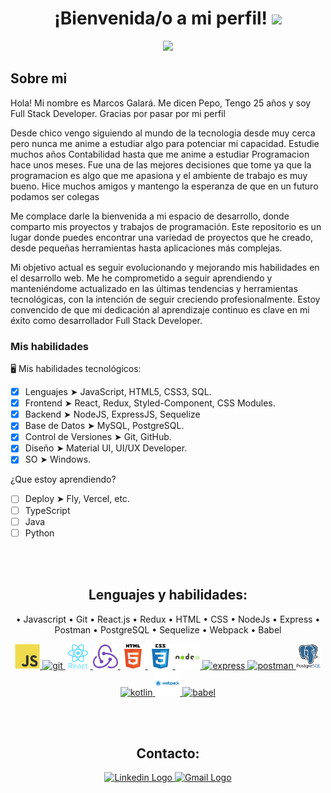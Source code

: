 <h1 align="center">
  ¡Bienvenida/o a mi perfil!
  <img src="https://media.giphy.com/media/hvRJCLFzcasrR4ia7z/giphy.gif" width="28">
</h1>

<p align="center">
  <a href="https://github.com/DenverCoder1/readme-typing-svg">
    <img src="https://readme-typing-svg.herokuapp.com?center=true&vCenter=true&lines=Marcos+Galará;Full-Stack-Web-Developer;&font=Fira%20Code&center=true&width=440&height=45&size=22"">
  </a>
</p>

<h2> Sobre mi </h2>
Hola! Mi nombre es Marcos Galará. Me dicen Pepo, Tengo 25 años y soy Full Stack Developer. 
Gracias por pasar por mi perfil

Desde chico vengo siguiendo al mundo de la tecnologia desde muy cerca pero nunca me anime a estudiar algo para potenciar mi capacidad. Estudie muchos años Contabilidad hasta que me anime a estudiar Programacion hace unos meses. Fue una de las mejores decisiones que tome ya que la programacion es algo que me apasiona y el ambiente de trabajo es muy bueno. Hice muchos amigos y mantengo la esperanza de que en un futuro podamos ser colegas

Me complace darle la bienvenida a mi espacio de desarrollo, donde comparto mis proyectos y trabajos de programación. Este repositorio es un lugar donde puedes encontrar una variedad de proyectos que he creado, desde pequeñas herramientas hasta aplicaciones más complejas.

Mi objetivo actual es seguir evolucionando y mejorando mis habilidades en el desarrollo web. Me he comprometido a seguir aprendiendo y manteniéndome actualizado en las últimas tendencias y herramientas tecnológicas, con la intención de seguir creciendo profesionalmente.
Estoy convencido de que mi dedicación al aprendizaje continuo es clave en mi éxito como desarrollador Full Stack Developer.

<h3>Mis habilidades</h3>

🖥 Mis habilidades tecnológicos:
- [x] Lenguajes ➤ JavaScript, HTML5, CSS3, SQL.
- [x] Frontend ➤ React, Redux, Styled-Component, CSS Modules.
- [x] Backend ➤ NodeJS, ExpressJS, Sequelize
- [x] Base de Datos ➤ MySQL, PostgreSQL.
- [x] Control de Versiones ➤ Git, GitHub.
- [x] Diseño ➤ Material UI, UI/UX Developer.
- [x] SO ➤ Windows.

¿Que estoy aprendiendo?

- [ ] Deploy ➤ Fly, Vercel, etc.
- [ ] TypeScript
- [ ] Java
- [ ] Python

<br></br>

</p><h2 align="center">Lenguajes y habilidades:</h2><p align="left"> 
 
<div align="center">
• Javascript
• Git
• React.js
• Redux
• HTML
• CSS
• NodeJs 
• Express
• Postman
• PostgreSQL
• Sequelize
• Webpack
• Babel


<div align="center" >

<!-- <a href="https://sass-lang.com" target="_blank"> <img src="https://raw.githubusercontent.com/devicons/devicon/master/icons/sass/sass-original.svg" alt="sass" width="40" height="40" /> </a>   
<a href="https://www.electronjs.org" target="_blank"> <img src="https://raw.githubusercontent.com/devicons/devicon/master/icons/electron/electron-original.svg" alt="electron" width="40" height="40" /> </a> 
<a href="https://firebase.google.com/" target="_blank"><img src="https://www.vectorlogo.zone/logos/firebase/firebase-icon.svg" alt="firebase" width="40" height="40" /> </a> -->

<a href="https://developer.mozilla.org/en-US/docs/Web/JavaScript" target="_blank"> <img src="https://raw.githubusercontent.com/devicons/devicon/master/icons/javascript/javascript-original.svg" alt="javascript" width="40" height="40" /> </a>
<a href="https://git-scm.com/" target="_blank"> <img src="https://www.vectorlogo.zone/logos/git-scm/git-scm-icon.svg" alt="git" width="40" height="40" /> </a>
<a href="https://reactjs.org/" target="_blank"> <img src="https://raw.githubusercontent.com/devicons/devicon/master/icons/react/react-original-wordmark.svg" alt="react" width="40" height="40" /> </a> 
<a href="https://redux.js.org" target="_blank"> <img src="https://raw.githubusercontent.com/devicons/devicon/master/icons/redux/redux-original.svg" alt="redux" width="40" height="40" /> </a>
<a href="https://www.w3.org/html/" target="_blank"> <img src="https://raw.githubusercontent.com/devicons/devicon/master/icons/html5/html5-original-wordmark.svg" alt="html5" width="40" height="40" /> </a>
<a href="https://www.w3schools.com/css/" target="_blank"> <img src="https://raw.githubusercontent.com/devicons/devicon/master/icons/css3/css3-original-wordmark.svg" alt="css3" width="40" height="40" /> </a> 
<a href="https://nodejs.org" target="_blank"> <img src="https://raw.githubusercontent.com/devicons/devicon/master/icons/nodejs/nodejs-original-wordmark.svg" alt="nodejs" width="40" height="40" /> </a>
<a href="https://expressjs.com" target="_blank"><img src="https://www.nextontop.com/assets/img/services/web/expressjs.svg" background-color="#ffffff" alt="express" width="50" height="50" /> </a>
<a href="https://postman.com" target="_blank"> <img src="https://www.vectorlogo.zone/logos/getpostman/getpostman-icon.svg" alt="postman" width="40" height="40" /> </a>
<a href="https://www.postgresql.org" target="_blank"> <img src="https://raw.githubusercontent.com/devicons/devicon/master/icons/postgresql/postgresql-original-wordmark.svg" alt="postgresql" width="40" height="40" /> </a>
<a href="https://sequelize.org/" target="_blank"> <img src="https://static-00.iconduck.com/assets.00/file-type-sequelize-icon-443x512-ck0z81j3.png" alt="kotlin" width="40" height="40" /> </a> 
 <a href="https://webpack.js.org" target="_blank"> <img src="https://raw.githubusercontent.com/devicons/devicon/d00d0969292a6569d45b06d3f350f463a0107b0d/icons/webpack/webpack-original-wordmark.svg" alt="webpack" width="40" height="40" /> </a>
<a href="https://babeljs.io/" target="_blank"><img src="https://d33wubrfki0l68.cloudfront.net/7a197cfe44548cc1a3f581152af70a3051e11671/78df8/img/babel.svg" background-color="white" alt="babel" width="50" height="50" margin-top="100px" /> </a>
    
<br></br>
    
</p><h2 align="center">Contacto:</h2><p align="left"> 
  
<p align="center">
    <a href="https://www.linkedin.com/in/MarcosGalara/" ><img src="https://cdn.icon-icons.com/icons2/99/PNG/512/linkedin_socialnetwork_17441.png" alt="Linkedin Logo" height="70" >
    <a href="mailto:marcos.galara08@gmail.com" ><img src="https://cdn.icon-icons.com/icons2/2631/PNG/512/gmail_new_logo_icon_159149.png" alt="Gmail Logo" height="80" >
</p>
